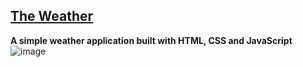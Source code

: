 ## [The Weather](https://truepadawan.github.io/Weather-App/)
<b>A simple weather application built with HTML, CSS and JavaScript</b>
![image](https://user-images.githubusercontent.com/71678062/194570050-211c1db8-8245-4b54-be48-1eda02ef531d.png)
